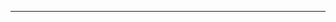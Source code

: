 <!--
CO_OP_TRANSLATOR_METADATA:
{
  "original_hash": "c747db3d4bb981e919b7f3e5a4504269",
  "translation_date": "2025-08-27T13:22:25+00:00",
  "source_file": "04-PracticalSamples/foundrylocal/README.md",
  "language_code": "lt"
}
-->


---

